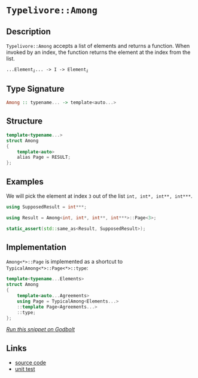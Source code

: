 <!-- Copyright 2024 Feng Mofan
SPDX-License-Identifier: Apache-2.0 -->

# `Typelivore::Among`

## Description

`Typelivore::Among` accepts a list of elements and returns a function.
When invoked by an index, the function returns the element at the index from the list.

<pre><code>...Element<sub><i>i</i></sub>... -> I -> Element<sub><i>i</i></sub></code></pre>

## Type Signature

```Haskell
Among :: typename... -> template<auto...>
```

## Structure

```C++
template<typename...>
struct Among
{
    template<auto>
    alias Page = RESULT;
};
```

## Examples

We will pick the element at index `3` out of the list `int, int*, int**, int***`.

```C++
using SupposedResult = int***;

using Result = Among<int, int*, int**, int***>::Page<3>;

static_assert(std::same_as<Result, SupposedResult>);
```

## Implementation

`Among<*>::Page` is implemented as a shortcut to `TypicalAmong<*>::Page<*>::type`:

```C++
template<typename...Elements>
struct Among
{
    template<auto...Agreements>
    using Page = TypicalAmong<Elements...>
    ::template Page<Agreements...>
    ::type;
};
```

[*Run this snippet on Godbolt*](https://godbolt.org/#z:OYLghAFBqd5QCxAYwPYBMCmBRdBLAF1QCcAaPECAMzwBtMA7AQwFtMQByARg9KtQYEAysib0QXACx8BBAKoBnTAAUAHpwAMvAFYTStJg1DIApACYAQuYukl9ZATwDKjdAGFUtAK4sGIAKwAzKSuADJ4DJgAcj4ARpjEIABsXKQADqgKhE4MHt6%2BAcEZWY4C4ZExLPGJKbaY9qUMQgRMxAR5Pn5BdQ05za0E5dFxCcmpCi1tHQXdEwNDldVjAJS2qF7EyOwc5oERyN5YANQmgW7IE%2BhYVKfYJhoAgvcPBJgsaQavp24EAJ5pjFYmAAdKDsPQ2IIFLdnhNiF4HEcACr/PCiWgPFgCYAnADsVlxABFTlZHs9Xu9Pphvn8Acw2EcAGJ4YgTGGPOEIgjI1HozHY77M1kEdlPfHPI6So4Uj5ML5nLIAL0wAH1uQBJUVSo6cxHKYioIjKJjATB4gnEwKkp6PbUyqnfJWqjVaqXETAARy8LMwCiOEE1gUthI0ywlUt13P1htQxtN30Dd1tUpM%2BKOXiyRml/zNp0JTJZbKteMt1vDkvtcupZyYXiIoOBD2A7rejAI0MCSYe2ozERxcdzQaO0aNJurbibLch7YbtxAIFp1bLRJJz3Jb1l8p%2BOfpZqFE1I2bpQKOQkwaAY6EPi93DYA8gQEAkO13Izy0mixPyjILCwRD2eF5XkcD5Pqys6dmu4rJhWG4OgqeDKmqRyJuWOoEPCeoGqOponDB5rppmOKLicQ4oh%2BfJYj%2BZygc%2BEHYPOlavMO2GxmOCZHAAtEcZhzguOYkiWq5kvhTHjk6yGofh7pej6foBnmeahmhb4jmx8ZnFJ3YpmmvZZiReYFsKgmpqWa6iXBVaOohzooa6koyd67ryYGwZcGG%2BGqaxA4JvZBF6cROakfmgECOgJkrla5nabBlJWTWdaoA2k6YK2UJ%2BQFw5jsFLExj5ZwpWlM6gjCUVkpFZaPGJNI7kCDbgkVL6whhXJHN%2BwBQdadqWVutb1qChXTk1%2BGZQOOXkZ%2BGJUR1ZwNUN9FoYxPVmvlE7Nql80lZB%2BGMQJZVimZIkPAA9AAVOdF2XVdx3PGdF3Ir67ZHJdN2PHdV0fedr02k8Zh7AwBxeMc3wXlsaTtqKzyZUIXhpMUmDoAASr6Xi0NyhkRAQF3CT9mXIwoqPo0O7XfJjh6Y6d5OCOdVNY%2BdfGrYEpWVQ8cyOMgKpMAoShtBAlzzgoQKcx2bj44TAGw/DSMo2jtxhvtHCrLQnD%2BLwfgcFopCoJwbjWNYOrrJsuZ/TwpAEJoiurAA1gEkjAhokhcLigQaP4GhmEkSRmAAHN7%2BicJIvAsBIGgaKQ6ua9rHC8AoIBh%2BbGuK6QcCwDAiAgOsBBpHW5CUGg7x0AkURApwqje0knFJJIRzAMgyBHFIwJmLwCOECQeDoHo/CCCIYjsFIMiCIoKjqInpC6KkADuxBMGknA8ErKtqxbWucHedbZ9yqBUEcZcV1XNd1w3dtmP6HgF/QxAnCbyy8AnWirBASD5x%2Bl%2B5xAL%2BF4kwBSGYfB0K8VklBYgr1iBEVovx568DAcwYgvw7yxG0OeBOpt87TjvAwWgkCx5YFiF4YAbgxC0FjtwXgWAWCGGAOIHBPoHB4AAG6%2BhXpgVQ546zbFNpjeoK9aB4FiDPOBHgsArwwngYOpDSCMOILETImBCRvEobwowFtVhUAMMABQAA1PAmBJ53jpFAwewh0T92kN3eQSg1ArwnvoShKA9aWH0Hw2OkBVioHBjkEhnFLh5lMJYawZhI5SOIB3JhriejIJyC4S80w/CpDCBEYYVRRipGKNkAQsS9BpMaAsEYiRxj1EiQIfoUxPCdD0HYIpTRJiDESYsFJtgamZPGDU3JyT8mrAUIbLYEhF4cFVuHFeUdd7l0rtXWu9dG6nwgLgNuV9djuTvio1YT4mBYESBAa2IBJCBGBAATkCLiSQDszCSCSKHfwSQ9n%2Bw4IHUgwdAhcGBCkJI3s9ney4Ekfwjt/AHKSIMseUcY5xzNio5Oacn4Zw3jnCgH9UAXyLiXDgrQWD0NxJxJgRwDiUIbns4ETzNatyICEzuqRzG93EAPcxw8rFj10H/aes8oF9IGRHXgUd15ZzrEcbeRwUVooxVigwWYuB4oJWfeFr8EjX0CGYW%2BoLE6P2fpKr%2B79P6XxAPy9F2KjCiq4GHGgaNnzANAeAuBhiYEQIQUghwhi0FtgwVgleuD8GENoMQwx5DFHbE1vgd0dDGEkMJaw5A7DDFcOVmPXh/CIFCJ9XfEJ4jTZSJkUoeRFCjBKNAIqvg6itE6L0QYiR5KTESDMbIGlo9Nb0tscovxVhHHRpcZsrWHiBBeJ8UGetASgkJBJWEltlS6HOAgK4ZpIRLxtKWKkzI6TchlIKDOkoOQp0NKHY0Ep7QF1xIicO6p8w6l5IqU07dx6D0VCPe5NYGwelXsjayoZnA%2BXEFReizFOqcSivxfbf0sziUysWQqh%2BKzMBrNGC2yNdyHl4odriX5uJnaSFOVXVIbLV7R1sCC%2B%2BScU7p0zpvNVKrL7FzYJwFFB8WAKHofXehX6qQTBbvgYlHcu6yApaYoxlbrEgGCIyuepCWXL0BWvaFW8d7kerpR6jRxaN4vo9yCA58pXzL%2BoEeV2GlUoCIwkQjCLEjUbhiqWTKp5OcxfVXf%2BRqgEQBAWPS15qJH2fgYg5Bdr4XoMwdg31mA8EEKISQ02XrM3xtIH6yJgbmEhrDRIiNPC%2BECN%2BHGkRibDEptkemxRfYwVqJNPm3R%2BjGCGJLX3MtnHLFVp0Dx2txgHE2CbfANxbaGAkOOvzbtlhAnsuCaE5tnTCl7uie4U98TJ2HvaVk2djRx3ZJXWN6du6N0nvyDu9dfRWlzbXUt8pLTz1JOnZ07p/dBMAsjk%2BiTRwpM0bo1WCYv6mMkAA%2Bp5ZpBVnrMoH0qDIAzB4sCIEfwbtHah1%2B7iV5J32WcGBfHZ7NtJD%2BH2f4b2Hs9mSD2c7Q5XBgiRsCEJ07GGNN9ObmD9DSzFWrCkVkZwkggA%3D%3D)

## Links

- [source code](../../../../conceptrodon/typelivore/among.hpp)
- [unit test](../../../../tests/unit/metafunctions/typelivore/among.test.hpp)
